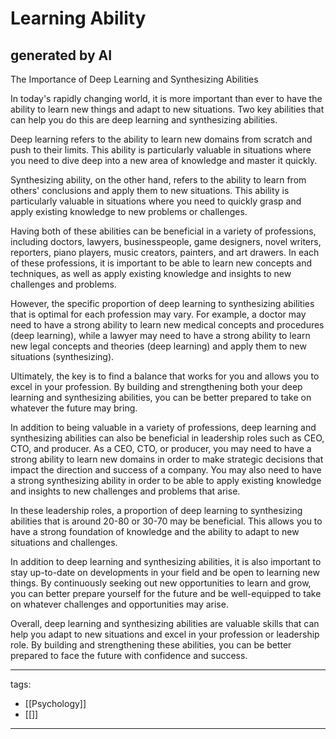 # Learning Ability

## generated by AI

The Importance of Deep Learning and Synthesizing Abilities

In today's rapidly changing world, it is more important than ever to have the ability to learn new things and adapt to new situations. Two key abilities that can help you do this are deep learning and synthesizing abilities.

Deep learning refers to the ability to learn new domains from scratch and push to their limits. This ability is particularly valuable in situations where you need to dive deep into a new area of knowledge and master it quickly.

Synthesizing ability, on the other hand, refers to the ability to learn from others' conclusions and apply them to new situations. This ability is particularly valuable in situations where you need to quickly grasp and apply existing knowledge to new problems or challenges.

Having both of these abilities can be beneficial in a variety of professions, including doctors, lawyers, businesspeople, game designers, novel writers, reporters, piano players, music creators, painters, and art drawers. In each of these professions, it is important to be able to learn new concepts and techniques, as well as apply existing knowledge and insights to new challenges and problems.

However, the specific proportion of deep learning to synthesizing abilities that is optimal for each profession may vary. For example, a doctor may need to have a strong ability to learn new medical concepts and procedures (deep learning), while a lawyer may need to have a strong ability to learn new legal concepts and theories (deep learning) and apply them to new situations (synthesizing).

Ultimately, the key is to find a balance that works for you and allows you to excel in your profession. By building and strengthening both your deep learning and synthesizing abilities, you can be better prepared to take on whatever the future may bring.

In addition to being valuable in a variety of professions, deep learning and synthesizing abilities can also be beneficial in leadership roles such as CEO, CTO, and producer. As a CEO, CTO, or producer, you may need to have a strong ability to learn new domains in order to make strategic decisions that impact the direction and success of a company. You may also need to have a strong synthesizing ability in order to be able to apply existing knowledge and insights to new challenges and problems that arise.

In these leadership roles, a proportion of deep learning to synthesizing abilities that is around 20-80 or 30-70 may be beneficial. This allows you to have a strong foundation of knowledge and the ability to adapt to new situations and challenges.

In addition to deep learning and synthesizing abilities, it is also important to stay up-to-date on developments in your field and be open to learning new things. By continuously seeking out new opportunities to learn and grow, you can better prepare yourself for the future and be well-equipped to take on whatever challenges and opportunities may arise.

Overall, deep learning and synthesizing abilities are valuable skills that can help you adapt to new situations and excel in your profession or leadership role. By building and strengthening these abilities, you can be better prepared to face the future with confidence and success.


---
tags:
  - [[Psychology]]
  - [[]]
---